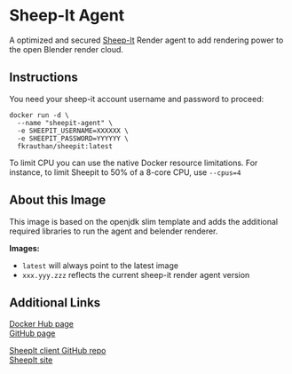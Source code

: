 Sheep-It Agent
==============

A optimized and secured [Sheep-It](https://www.sheepit-renderfarm.com/index.php) Render agent to add rendering power to the open Blender render cloud.


Instructions
------------

You need your sheep-it account username and password to proceed:

```
docker run -d \
  --name "sheepit-agent" \
  -e SHEEPIT_USERNAME=XXXXXX \
  -e SHEEPIT_PASSWORD=YYYYYY \
  fkrauthan/sheepit:latest
```

To limit CPU you can use the native Docker resource limitations.  For instance, to limit Sheepit to 50% of a 8-core CPU, use `--cpus=4`


About this Image
----------------

This image is based on the openjdk slim template and adds the additional required libraries to run the agent and belender renderer.

**Images:**
* `latest` will always point to the latest image
* `xxx.yyy.zzz` reflects the current sheep-it render agent version


Additional Links
----------------

[Docker Hub page](https://hub.docker.com/r/fkrauthan/sheepit/)  
[GitHub page](https://github.com/fkrauthan/sheepit-docker)

[SheepIt client GitHub repo](https://github.com/laurent-clouet/sheepit-client)  
[SheepIt site](https://www.sheepit-renderfarm.com/)
